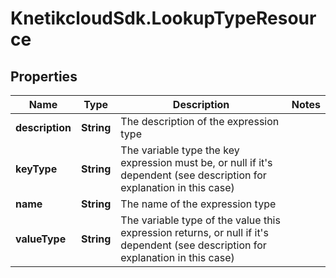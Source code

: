 # KnetikcloudSdk.LookupTypeResource

## Properties
Name | Type | Description | Notes
------------ | ------------- | ------------- | -------------
**description** | **String** | The description of the expression type | 
**keyType** | **String** | The variable type the key expression must be, or null if it&#39;s dependent (see description for explanation in this case) | 
**name** | **String** | The name of the expression type | 
**valueType** | **String** | The variable type of the value this expression returns, or null if it&#39;s dependent (see description for explanation in this case) | 


